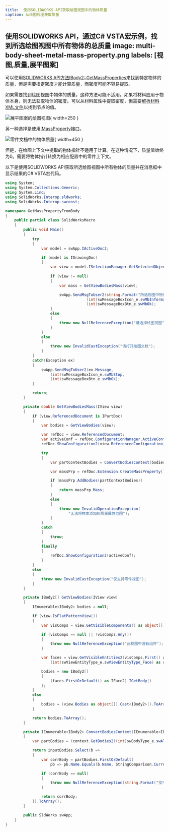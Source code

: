 ```yaml
---
title:  使用SOLIDWORKS API获取绘图视图中的物体质量
caption: 从绘图视图获取质量
---
```

 使用SOLIDWORKS API，通过C# VSTA宏示例，找到所选绘图视图中所有物体的总质量
image: multi-body-sheet-metal-mass-property.png
labels: [视图,质量,展平图案]
---

可以使用[SOLIDWORKS API方法IBody2::GetMassProperties](https://help.solidworks.com/2016/english/api/sldworksapi/solidworks.interop.sldworks~solidworks.interop.sldworks.ibody2~getmassproperties.html)来找到特定物体的质量，但是需要指定密度才能计算质量，而密度可能不容易提取。

如果需要找到绘图视图中物体的质量，这种方法可能不适用。如果将材料应用于物体本身，则无法获取物体的密度。可以从材料属性中提取密度，但需要[解析材料XML文件](http://localhost:4000/solidworks-api/document/materials/copy-custom-property/)以找到节点的值。

![展平图案的绘图视图](flat-pattern-drawing.png){ width=250 }

另一种选择是使用[IMassProperty](https://help.solidworks.com/2017/english/api/sldworksapi/SOLIDWORKS.Interop.sldworks~SOLIDWORKS.Interop.sldworks.IMassProperty.html)接口。

![零件文档中的物体质量](multi-body-sheet-metal-mass-property.png){ width=450 }

但是，在绘图上下文中提取的物体指针不适用于计算。在这种情况下，质量值始终为0。需要将物体指针转换为相应配置中的零件上下文。

以下是使用SOLIDWORKS API获取所选绘图视图中所有物体的质量并在消息框中显示结果的C# VSTA宏代码。

```cs
using System;
using System.Collections.Generic;
using System.Linq;
using SolidWorks.Interop.sldworks;
using SolidWorks.Interop.swconst;

namespace GetMassPropertyFromBody
{
    public partial class SolidWorksMacro
    {
        public void Main()
        {
            try
            {
                var model = swApp.IActiveDoc2;

                if (model is IDrawingDoc)
                {
                    var view = model.ISelectionManager.GetSelectedObject6(1, -1) as IView;
                    
                    if (view != null)
                    {
                        var mass = GetViewBodiesMass(view);

                        swApp.SendMsgToUser2(string.Format("所选视图中物体的质量为 {0:0.000} kg", mass),
                                    (int)swMessageBoxIcon_e.swMbInformation,
                                    (int)swMessageBoxBtn_e.swMbOk);
                    }
                    else
                    {
                        throw new NullReferenceException("请选择绘图视图");
                    }
                }
                else
                {
                    throw new InvalidCastException("请打开绘图文档");
                }
            }
            catch(Exception ex)
            {
                swApp.SendMsgToUser2(ex.Message,
                    (int)swMessageBoxIcon_e.swMbStop,
                    (int)swMessageBoxBtn_e.swMbOk);
            }

            return;
        }

        private double GetViewBodiesMass(IView view)
        {
            if (view.ReferencedDocument is IPartDoc)
            {
                var bodies = GetViewBodies(view);

                var refDoc = view.ReferencedDocument;
                var activeConf = refDoc.ConfigurationManager.ActiveConfiguration.Name;
                refDoc.ShowConfiguration2(view.ReferencedConfiguration);

                try
                {
                    var partContextBodies = ConvertBodiesContext(bodies, view.ReferencedDocument as IPartDoc).ToArray();

                    var massPrp = refDoc.Extension.CreateMassProperty();

                    if (massPrp.AddBodies(partContextBodies))
                    {
                        return massPrp.Mass;
                    }
                    else
                    {
                        throw new InvalidOperationException(
                            "无法将物体添加到质量属性范围");
                    }
                }
                catch
                {
                    throw;
                }
                finally
                {
                    refDoc.ShowConfiguration2(activeConf);
                }
            }
            else
            {
                throw new InvalidCastException("仅支持零件视图");
            }
        }

        private IBody2[] GetViewBodies(IView view)
        {
            IEnumerable<IBody2> bodies = null;

            if (view.IsFlatPatternView())
            {
                var visComps = view.GetVisibleComponents() as object[];

                if (visComps == null || !visComps.Any())
                {
                    throw new NullReferenceException("此视图中没有组件");
                }

                var faces = view.GetVisibleEntities2(visComps.First() as Component2,
                    (int)swViewEntityType_e.swViewEntityType_Face) as object[];

                bodies = new IBody2[] 
                {
                    (faces.FirstOrDefault() as IFace2).IGetBody()
                };
            }
            else
            {
                bodies = (view.Bodies as object[]).Cast<IBody2>().ToArray();
            }

            return bodies.ToArray();
        }

        private IEnumerable<IBody2> ConvertBodiesContext(IEnumerable<IBody2> inputBodies, IPartDoc context)
        {
            var partBodies = (context.GetBodies2((int)swBodyType_e.swAllBodies, false) as object[]).Cast<IBody2>();

            return inputBodies.Select(b =>
            {
                var corrBody = partBodies.FirstOrDefault(
                    pb => pb.Name.Equals(b.Name, StringComparison.CurrentCultureIgnoreCase));

                if (corrBody == null)
                {
                    throw new NullReferenceException(string.Format("找不到{0}的对应物体", b.Name));
                }

                return corrBody;
            }).ToArray();
        }

        public SldWorks swApp;
    }
}
```

